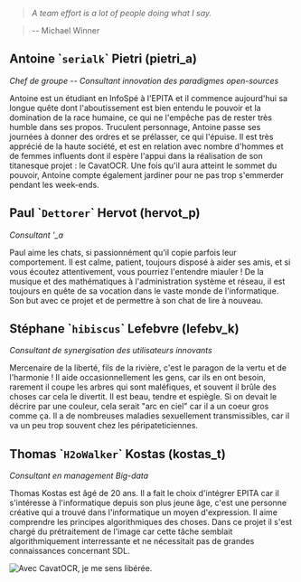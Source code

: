 > *A team effort is a lot of people doing what I say.*

> -- Michael Winner

## Antoine \``serialk`\` Pietri (pietri\_a)
*Chef de groupe -- Consultant innovation des paradigmes open-sources*

Antoine est un étudiant en InfoSpé à l'EPITA et il commence aujourd'hui sa
longue quête dont l'aboutissement est bien entendu le pouvoir et la domination
de la race humaine, ce qui ne l'empêche pas de rester très humble dans ses
propos. Truculent personnage, Antoine passe ses journées à donner des ordres et
se prélasser, ce qui l'épuise.  Il est très apprécié de la haute société, et
est en relation avec nombre d'hommes et de femmes influents dont il espère
l'appui dans la réalisation de son titanesque projet : le CavatOCR. Une fois
qu'il aura atteint le sommet du pouvoir, Antoine compte également jardiner pour
ne pas trop s'emmerder pendant les week-ends.

## Paul \``Dettorer`\` Hervot (hervot\_p)

*Consultant '_a*

Paul aime les chats, si passionnément qu'il copie parfois leur comportement. Il
est calme, patient, toujours disposé à aider ses amis, et si vous écoutez
attentivement, vous pourriez l'entendre miauler ! De la musique et des
mathématiques à l'administration système et réseau, il est toujours en quête de
sa vocation dans le vaste monde de l'informatique. Son but avec ce projet et de
permettre à son chat de lire à nouveau.


## Stéphane \``hibiscus`\` Lefebvre (lefebv\_k)

*Consultant de synergisation des utilisateurs innovants*

Mercenaire de la liberté, fils de la rivière, c'est le paragon de la vertu et
de l'harmonie ! Il aide occasionnellement les gens, car ils en ont besoin,
rarement il coupe les arbres qui sont maléfiques, et souvent il brûle des
choses car cela le divertit. Il est beau, tendre et espiègle. Si on devait le
décrire par une couleur, cela serait "arc en ciel" car il a un coeur gros comme
ça. Il a de nombreuses maladies sexuellement transmissibles, car il va un peu
trop souvent chez les péripateticiennes.


## Thomas \``H2oWalker`\` Kostas (kostas\_t)

*Consultant en management Big-data*

Thomas Kostas est âgé de 20 ans. Il a fait le choix d'intégrer EPITA car il
s'intéresse à l'informatique depuis son plus jeune âge, c'est une personne
créative qui a trouvé dans l'informatique un moyen d'expression. Il aime
comprendre les principes algorithmiques des choses. Dans ce projet il s'est
chargé du prétraitement de l'image car cette tâche semblait algorithmiquement
interressante et ne nécessitait pas de grandes connaissances concernant SDL.

![Avec CavatOCR, je me sens libérée.](images/biatch3.jpg)
